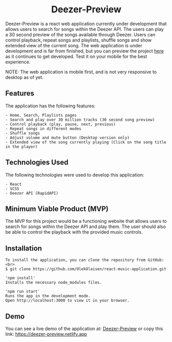 



<h1 align="center">Deezer-Preview</h1>





Deezer-Preview is a react web application currently under development that allows users to search for songs within the Deezer API. The users can play a 30 second preview of the songs available through Deezer.
Users can control playback, repeat songs and playlists, shuffle songs and show extended view of the current song.
The web application is under development and is far from finished, but you can preview the project [here](https://deezer-preview.netlify.app) as it continues to get developed. Test it on your mobile for the best experience.

NOTE: The web application is mobile first, and is not very responsive to desktop as of yet. 


## Features

The application has the following features:
```
- Home, Search, Playlists pages
- Search and play over 30 million tracks (30 second song preview)
- Control playback (play, pause, next, previous)
- Repeat songs in different modes
- Shuffle songs
- Adjust volume and mute button (Desktop version only)
- Extended view of the song currently playing (Click on the song title in the player)
 ```
  
 ## Technologies Used

The following technologies were used to develop this application:
```
- React
- SCSS
- Deezer API (RapidAPI)
```
## Minimum Viable Product (MVP)

The MVP for this project would be a functioning website that allows users to search for songs within the Deezer API and play them. The user should also be able to control the playback with the provided music controls.  


## Installation
```
To install the application, you can clone the repository from GitHub:<br> 
$ git clone https://github.com/OlekOlaisen/react-music-application.git

'npm install'
Installs the necessary node_modules files.

'npm run start'
Runs the app in the development mode.
Open http://localhost:3000 to view it in your browser.
```
    
## Demo

You can see a live demo of the application at: [Deezer-Preview](https://deezer-preview.netlify.app) or copy this link: https://deezer-preview.netlify.app




